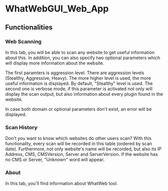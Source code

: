 # WhatWebGUI_Web_App
## Functionalities

### Web Scanning
In this tab, you will be able to scan any website to get useful information about this. In addition, you can also specify two optional parameters which will display more information about the website.

The first paramters is aggression level. There are  aggression levels (Stealthy, Aggressive, Heavy). The more higher level is used, the more useful information is displayed. By default, "Stealthy" level is used.
The second one is verbose mode, if this parameter is activated not only will display the scan output, but also information about every plugin found in the website.

In case both domain or optional parameters don't exist, an error will be displayed.


### Scan History
Don't you want to know which websites do other users scan? With this functionality, every scan will be recorded in this table (ordered by scan date).
Furthermore, not only website's name will be recorded, but also its IP Address, CMS, CMSVersion, Server and ServerVersion. If the website has no CMS or Server, "Unknown" word will appear.


### About
In this tab, you'll find information about WhatWeb tool.
